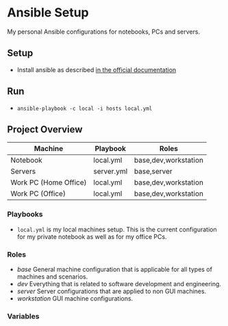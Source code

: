 # Ansible Setup

My personal Ansible configurations for notebooks, PCs and servers.

## Setup

- Install ansible as described [in the official documentation](https://docs.ansible.com/ansible/latest/installation_guide/installation_distros.html#installing-ansible-on-ubuntu)

## Run

- `ansible-playbook -c local -i hosts local.yml`

## Project Overview

| Machine               | Playbook   | Roles                |
| --------------------- | ---------- | -------------------- |
| Notebook              | local.yml  | base,dev,workstation |
| Servers               | server.yml | base,server          |
| Work PC (Home Office) | local.yml  | base,dev,workstation |
| Work PC (Office)      | local.yml  | base,dev,workstation |

### Playbooks

- `local.yml` is my local machines setup. This is the current configuration for my private notebook as well as for my office PCs.

### Roles

- _base_ General machine configuration that is applicable for all types of machines and scenarios.
- _dev_ Everything that is related to software development and engineering.
- _server_ Server configurations that are applied to non GUI machines.
- _workstation_ GUI machine configurations.

### Variables
